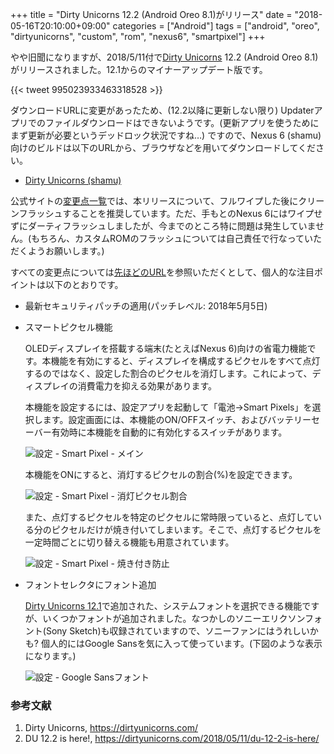 +++
title = "Dirty Unicorns 12.2 (Android Oreo 8.1)がリリース"
date = "2018-05-16T20:10:00+09:00"
categories = ["Android"]
tags = ["android", "oreo", "dirtyunicorns", "custom", "rom", "nexus6", "smartpixel"]
+++

やや旧聞になりますが、2018/5/11付で[Dirty Unicorns](https://dirtyunicorns.com/) 12.2 (Android Oreo 8.1)がリリースされました。12.1からのマイナーアップデート版です。

{{< tweet 995023933463318528 >}}

ダウンロードURLに変更があったため、(12.2以降に更新しない限り) Updaterアプリでのファイルダウンロードはできないようです。(更新アプリを使うためにまず更新が必要というデッドロック状況ですね…) ですので、Nexus 6 (shamu)向けのビルドは以下のURLから、ブラウザなどを用いてダウンロードしてください。

- [Dirty Unicorns (shamu)](https://download.dirtyunicorns.com/?device=shamu)

公式サイトの[変更点一覧](https://dirtyunicorns.com/2018/05/11/du-12-2-is-here/)では、本リリースについて、フルワイプした後にクリーンフラッシュすることを推奨しています。ただ、手もとのNexus 6にはワイプせずにダーティフラッシュしましたが、今までのところ特に問題は発生していません。(もちろん、カスタムROMのフラッシュについては自己責任で行なっていただくようお願いします。)

すべての変更点については[先ほどのURL](https://dirtyunicorns.com/2018/05/11/du-12-2-is-here/)を参照いただくとして、個人的な注目ポイントは以下のとおりです。

- 最新セキュリティパッチの適用(パッチレベル: 2018年5月5日)
- スマートピクセル機能

    OLEDディスプレイを搭載する端末(たとえばNexus 6)向けの省電力機能です。本機能を有効にすると、ディスプレイを構成するピクセルをすべて点灯するのではなく、設定した割合のピクセルを消灯します。これによって、ディスプレイの消費電力を抑える効果があります。

    本機能を設定するには、設定アプリを起動して「電池→Smart Pixels」を選択します。設定画面には、本機能のON/OFFスイッチ、およびバッテリーセーバー有効時に本機能を自動的に有効化するスイッチがあります。

    ![設定 - Smart Pixel - メイン](/img/android/android-smart-pixels-main.png)

    本機能をONにすると、消灯するピクセルの割合(%)を設定できます。

    ![設定 - Smart Pixel - 消灯ピクセル割合](/img/android/android-smart-pixels-disable-percentage.png)

    また、点灯するピクセルを特定のピクセルに常時限っていると、点灯している分のピクセルだけが焼き付いてしまいます。そこで、点灯するピクセルを一定時間ごとに切り替える機能も用意されています。

    ![設定 - Smart Pixel - 焼き付き防止](/img/android/android-smart-pixels-burn-protection.png)

- フォントセレクタにフォント追加

    [Dirty Unicorns 12.1](/post/dirty-unicorns-12.1/)で追加された、システムフォントを選択できる機能ですが、いくつかフォントが追加されました。なつかしのソニーエリクソンフォント(Sony Sketch)も収録されていますので、ソニーファンにはうれしいかも? 個人的にはGoogle Sansを気に入って使っています。(下図のような表示になります。) 

    ![設定 - Google Sansフォント](/img/android/android-font-google-sans.png)

### 参考文献
1. Dirty Unicorns, https://dirtyunicorns.com/
1. DU 12.2 is here!, https://dirtyunicorns.com/2018/05/11/du-12-2-is-here/
